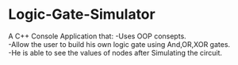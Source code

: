 # Logic-Gate-Simulator
A C++ Console Application that:
-Uses OOP consepts.  
-Allow the user to build his own logic gate using And,OR,XOR gates.  
-He is able to see the values of nodes after Simulating the circuit.
